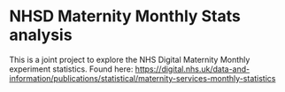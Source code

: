 # NHSD Maternity Monthly Stats analysis
This is a joint project to explore the NHS Digital Maternity Monthly experiment statistics. Found here:
https://digital.nhs.uk/data-and-information/publications/statistical/maternity-services-monthly-statistics
